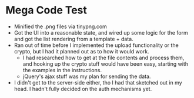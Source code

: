 # Mega Code Test

- Minified the .png files via tinypng.com
- Got the UI into a reasonable state, and wired up some logic for the form and got the list rendering from a template + data.
- Ran out of time before I implemented the upload functionality or the crypto, but I had it planned out as to how it would work.
	- I had researched how to get at the file contents and process them, and hooking up the crypto stuff would have been easy, starting with the examples in the instructions.
	- jQuery's ajax stuff was my plan for sending the data.
- I didn't get to the server-side either, tho I had that sketched out in my head.  I hadn't fully decided on the auth mechanisms yet.
